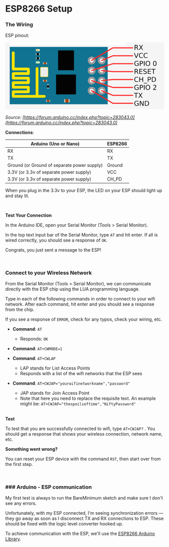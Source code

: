 # ESP8266 Setup

### The Wiring

ESP pinout:

![](images/esp-pinout.png)

*Source:  [https://forum.arduino.cc/index.php?topic=283043.0](https://forum.arduino.cc/index.php?topic=283043.0)*



**Connections**:

| Arduino (Uno or Nano)                    | ESP8266 |
| ---------------------------------------- | ------- |
| RX                                       | RX      |
| TX                                       | TX      |
| Ground (or Ground of separate power supply) | Ground  |
| 3.3V (or 3.3v of separate power supply)  | VCC     |
| 3.3V (or 3.3v of separate power supply)  | CH_PD   |

When you plug in the 3.3v to your ESP, the LED on your ESP should light up and stay lit.

<br>

**Test Your Connection**

In the Arduino IDE, open your Serial Monitor (Tools > Serial Monitor). 

In the top text input bar of the Serial Monitor, type `AT` and hit enter. If all is wired correctly, you should see a response of `OK`. 

Congrats, you just sent a message to the ESP!

<br>

### Connect to your Wireless Network

From the Serial Monitor (Tools > Serial Monitor), we can communicate directly with the ESP chip using the LUA programming language.

Type in each of the following commands in order to connect to your wifi network. After each command, hit enter and you should see a response from the chip. 

If you see a response of `ERROR`, check for any typos, check your wiring, etc.

- **Command**:  `AT` 

  - Responds: `OK`

- **Command**:  `AT+CWMODE=1` 

- **Command**:  `AT+CWLAP`    

  - LAP stands for List Access Points
  - Responds with a list of the wifi networks that the ESP sees

- **Command**:  `AT+CWJAP="yourwifinetworkname","password"`     

  - JAP stands for Join Access Point
  - Note that here you need to replace the requisite text. An example might be: `AT+CWJAP="thespoilsoftime","NiftyPassword"`

  <br>

**Test**

To test that you are successfully connected to wifi, type `AT+CWJAP?` . You should get a response that shows your wireless connection, network name, etc.

**Something went wrong?**

You can reset your ESP device with the command `RST`, then start over from the first step.

<br>

###  ### Arduino - ESP communication

My first test is always to run the BareMinimum sketch and make sure I don't see any errors.

Unfortunately, with my ESP connected, I'm seeing synchronization errors — they go away as soon as I disconnect TX and RX connections to ESP. These should be fixed with the logic level converter hooked up.

To achieve communication with the ESP, we'll use the [ESP8266 Arduino Library](https://github.com/esp8266/Arduino/tree/master/doc/esp8266wifi).



